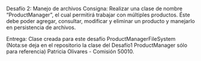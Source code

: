 Desafío 2: Manejo de archivos
Consigna: Realizar una clase de nombre “ProductManager”, el cual permitirá trabajar con múltiples productos. Éste debe poder agregar, consultar, modificar y eliminar un producto y manejarlo en persistencia de archivos.

Entrega: Clase creada para este desafío ProductManagerFileSystem (Nota:se deja en el repositorio la clase del Desafío1 ProductManager sólo para referencia)
Patricia Olivares - Comisión 50010.
